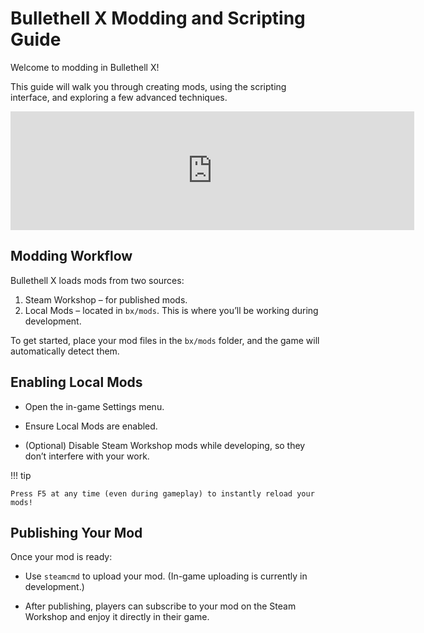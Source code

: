 # Bullethell X Modding and Scripting Guide

Welcome to modding in Bullethell X!

This guide will walk you through creating mods, using the scripting interface, and exploring a few advanced techniques.

<iframe src="https://store.steampowered.com/widget/764420/"
frameborder="0" width="646" height="190" style="color-scheme:asdf"
></iframe>

## Modding Workflow

Bullethell X loads mods from two sources:

1. Steam Workshop – for published mods.
2. Local Mods – located in `bx/mods`. This is where you’ll be working during development.

To get started, place your mod files in the `bx/mods` folder, and the game will automatically detect them.

## Enabling Local Mods

- Open the in-game Settings menu.

- Ensure Local Mods are enabled.

- (Optional) Disable Steam Workshop mods while developing, so they don’t interfere with your work.

!!! tip

    Press F5 at any time (even during gameplay) to instantly reload your mods!

## Publishing Your Mod

Once your mod is ready:

- Use `steamcmd` to upload your mod. (In-game uploading is currently in development.)

- After publishing, players can subscribe to your mod on the Steam Workshop and enjoy it directly in their game.
